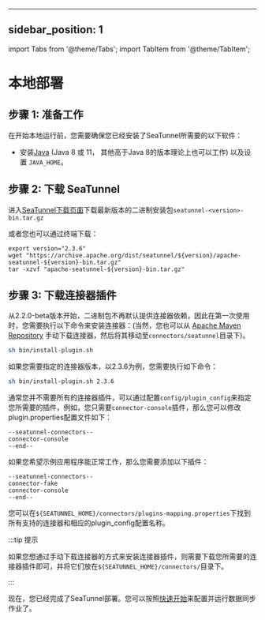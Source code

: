 ---

sidebar_position: 1
-------------------

import Tabs from '@theme/Tabs';
import TabItem from '@theme/TabItem';

# 本地部署

## 步骤 1: 准备工作

在开始本地运行前，您需要确保您已经安装了SeaTunnel所需要的以下软件：

* 安装[Java](https://www.java.com/en/download/) (Java 8 或 11， 其他高于Java 8的版本理论上也可以工作) 以及设置 `JAVA_HOME`。

## 步骤 2: 下载 SeaTunnel

进入[SeaTunnel下载页面](https://seatunnel.apache.org/download)下载最新版本的二进制安装包`seatunnel-<version>-bin.tar.gz`

或者您也可以通过终端下载：

```shell
export version="2.3.6"
wget "https://archive.apache.org/dist/seatunnel/${version}/apache-seatunnel-${version}-bin.tar.gz"
tar -xzvf "apache-seatunnel-${version}-bin.tar.gz"
```

## 步骤 3: 下载连接器插件

从2.2.0-beta版本开始，二进制包不再默认提供连接器依赖，因此在第一次使用时，您需要执行以下命令来安装连接器：(当然，您也可以从 [Apache Maven Repository](https://repo.maven.apache.org/maven2/org/apache/seatunnel/) 手动下载连接器，然后将其移动至`connectors/seatunnel`目录下)。

```bash
sh bin/install-plugin.sh
```

如果您需要指定的连接器版本，以2.3.6为例，您需要执行如下命令：

```bash
sh bin/install-plugin.sh 2.3.6
```

通常您并不需要所有的连接器插件，可以通过配置`config/plugin_config`来指定您所需要的插件，例如，您只需要`connector-console`插件，那么您可以修改plugin.properties配置文件如下：

```plugin_config
--seatunnel-connectors--
connector-console
--end--
```

如果您希望示例应用程序能正常工作，那么您需要添加以下插件：

```plugin_config
--seatunnel-connectors--
connector-fake
connector-console
--end--
```

您可以在`${SEATUNNEL_HOME}/connectors/plugins-mapping.properties`下找到所有支持的连接器和相应的plugin_config配置名称。

:::tip 提示

如果您想通过手动下载连接器的方式来安装连接器插件，则需要下载您所需要的连接器插件即可，并将它们放在`${SEATUNNEL_HOME}/connectors/`目录下。

:::

现在，您已经完成了SeaTunnel部署。您可以按照[快速开始](quick-start-seatunnel-engine.md)来配置并运行数据同步作业了。
